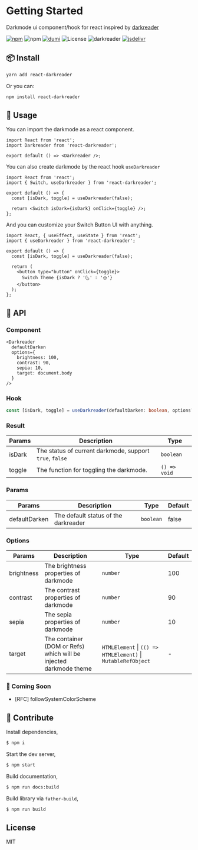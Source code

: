 # Getting Started

Darkmode ui component/hook for react inspired by [darkreader](https://github.com/darkreader/darkreader)

[![npm](https://img.shields.io/npm/v/react-darkreader?color=orange)](https://www.npmjs.com/package/react-image-dangling)
![npm](https://img.shields.io/npm/dt/react-darkreader)
[![dumi](https://img.shields.io/badge/docs%20by-dumi-blue)](https://github.com/umijs/dumi)
![License](https://img.shields.io/github/license/Turkyden/react-darkreader)
![darkreader](https://darkreader.org/images/darkreader-icon-256x256.png)
[![jsdelivr](https://data.jsdelivr.com/v1/package/npm/react-darkreader/badge)](https://www.jsdelivr.com/package/npm/react-darkreader)

## 📦 Install

```bash
yarn add react-darkreader
```

Or you can:

```bash
npm install react-darkreader
```

## 🚀 Usage

You can import the darkmode as a react component.

```tsx | pure
import React from 'react';
import Darkreader from 'react-darkreader';

export default () => <Darkreader />;
```

You can also create darkmode by the react hook `useDarkreader`

```tsx | pure
import React from 'react';
import { Switch, useDarkreader } from 'react-darkreader';

export default () => {
  const [isDark, toggle] = useDarkreader(false);

  return <Switch isDark={isDark} onClick={toggle} />;
};
```

And you can customize your Switch Button UI with anything.

```tsx | pure
import React, { useEffect, useState } from 'react';
import { useDarkreader } from 'react-darkreader';

export default () => {
  const [isDark, toggle] = useDarkreader(false);

  return (
    <button type="button" onClick={toggle}>
      Switch Theme {isDark ? '🌜' : '🌞'}
    </button>
  );
};
```

## 📔 API

### Component

```tsx | pure
<Darkreader
  defaultDarken
  options={
    brightness: 100,
    contrast: 90,
    sepia: 10,
    target: document.body
  }
/>
```

### Hook

```typescript | pure
const [isDark, toggle] = useDarkreader(defaultDarken: boolean, options?: Options);
```

### Result

| Params | Description                                             | Type         |
| ------ | ------------------------------------------------------- | ------------ |
| isDark | The status of current darkmode, support `true`, `false` | `boolean`    |
| toggle | The function for toggling the darkmode.                 | `() => void` |

### Params

| Params        | Description                          | Type      | Default |
| ------------- | ------------------------------------ | --------- | ------- |
| defaultDarken | The default status of the darkreader | `boolean` | false   |

### Options

| Params     | Description                                                       | Type                                                         | Default |
| ---------- | ----------------------------------------------------------------- | ------------------------------------------------------------ | ------- |
| brightness | The brightness properties of darkmode                             | `number`                                                     | 100     |
| contrast   | The contrast properties of darkmode                               | `number`                                                     | 90      |
| sepia      | The sepia properties of darkmode                                  | `number`                                                     | 10      |
| target     | The container (DOM or Refs) which will be injected darkmode theme | `HTMLElement` \| `(() => HTMLElement)` \| `MutableRefObject` | -       |

### 🔢 Coming Soon

- [RFC] followSystemColorScheme

## 🔨 Contribute

Install dependencies,

```bash
$ npm i
```

Start the dev server,

```bash
$ npm start
```

Build documentation,

```bash
$ npm run docs:build
```

Build library via `father-build`,

```bash
$ npm run build
```

## License

MIT

